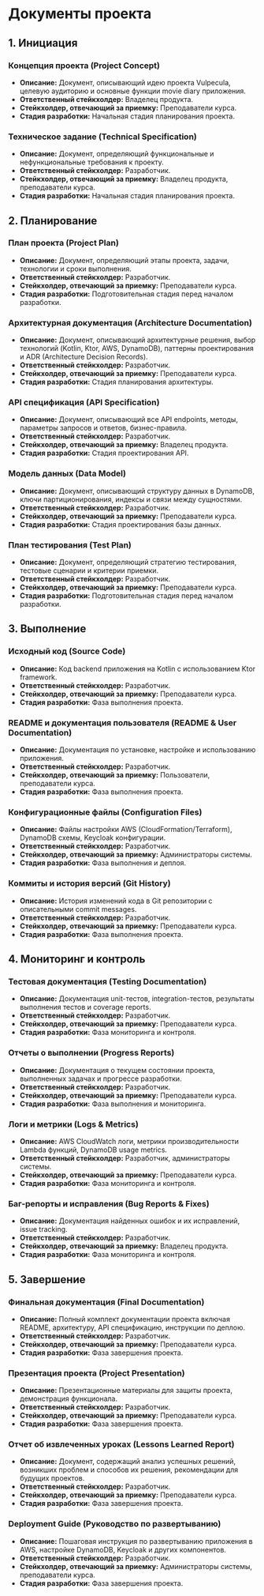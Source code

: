 # Документы проекта

## 1. Инициация

### Концепция проекта (Project Concept)
* **Описание:** Документ, описывающий идею проекта Vulpecula, целевую аудиторию и основные функции movie diary приложения.
* **Ответственный стейкхолдер:** Владелец продукта.
* **Стейкхолдер, отвечающий за приемку:** Преподаватели курса.
* **Стадия разработки:** Начальная стадия планирования проекта.

### Техническое задание (Technical Specification)
* **Описание:** Документ, определяющий функциональные и нефункциональные требования к проекту.
* **Ответственный стейкхолдер:** Разработчик.
* **Стейкхолдер, отвечающий за приемку:** Владелец продукта, преподаватели курса.
* **Стадия разработки:** Начальная стадия планирования проекта.

## 2. Планирование

### План проекта (Project Plan)
* **Описание:** Документ, определяющий этапы проекта, задачи, технологии и сроки выполнения.
* **Ответственный стейкхолдер:** Разработчик.
* **Стейкхолдер, отвечающий за приемку:** Преподаватели курса.
* **Стадия разработки:** Подготовительная стадия перед началом разработки.

### Архитектурная документация (Architecture Documentation)
* **Описание:** Документ, описывающий архитектурные решения, выбор технологий (Kotlin, Ktor, AWS, DynamoDB), паттерны проектирования и ADR (Architecture Decision Records).
* **Ответственный стейкхолдер:** Разработчик.
* **Стейкхолдер, отвечающий за приемку:** Преподаватели курса.
* **Стадия разработки:** Стадия планирования архитектуры.

### API спецификация (API Specification)
* **Описание:** Документ, описывающий все API endpoints, методы, параметры запросов и ответов, бизнес-правила.
* **Ответственный стейкхолдер:** Разработчик.
* **Стейкхолдер, отвечающий за приемку:** Владелец продукта.
* **Стадия разработки:** Стадия проектирования API.

### Модель данных (Data Model)
* **Описание:** Документ, описывающий структуру данных в DynamoDB, ключи партиционирования, индексы и связи между сущностями.
* **Ответственный стейкхолдер:** Разработчик.
* **Стейкхолдер, отвечающий за приемку:** Преподаватели курса.
* **Стадия разработки:** Стадия проектирования базы данных.

### План тестирования (Test Plan)
* **Описание:** Документ, определяющий стратегию тестирования, тестовые сценарии и критерии приемки.
* **Ответственный стейкхолдер:** Разработчик.
* **Стейкхолдер, отвечающий за приемку:** Преподаватели курса.
* **Стадия разработки:** Подготовительная стадия перед началом разработки.

## 3. Выполнение

### Исходный код (Source Code)
* **Описание:** Код backend приложения на Kotlin с использованием Ktor framework.
* **Ответственный стейкхолдер:** Разработчик.
* **Стейкхолдер, отвечающий за приемку:** Преподаватели курса.
* **Стадия разработки:** Фаза выполнения проекта.

### README и документация пользователя (README & User Documentation)
* **Описание:** Документация по установке, настройке и использованию приложения.
* **Ответственный стейкхолдер:** Разработчик.
* **Стейкхолдер, отвечающий за приемку:** Пользователи, преподаватели курса.
* **Стадия разработки:** Фаза выполнения проекта.

### Конфигурационные файлы (Configuration Files)
* **Описание:** Файлы настройки AWS (CloudFormation/Terraform), DynamoDB схемы, Keycloak конфигурации.
* **Ответственный стейкхолдер:** Разработчик.
* **Стейкхолдер, отвечающий за приемку:** Администраторы системы.
* **Стадия разработки:** Фаза выполнения и деплоя.

### Коммиты и история версий (Git History)
* **Описание:** История изменений кода в Git репозитории с описательными commit messages.
* **Ответственный стейкхолдер:** Разработчик.
* **Стейкхолдер, отвечающий за приемку:** Преподаватели курса.
* **Стадия разработки:** Фаза выполнения проекта.

## 4. Мониторинг и контроль

### Тестовая документация (Testing Documentation)
* **Описание:** Документация unit-тестов, integration-тестов, результаты выполнения тестов и coverage reports.
* **Ответственный стейкхолдер:** Разработчик.
* **Стейкхолдер, отвечающий за приемку:** Преподаватели курса.
* **Стадия разработки:** Фаза мониторинга и контроля.

### Отчеты о выполнении (Progress Reports)
* **Описание:** Документация о текущем состоянии проекта, выполненных задачах и прогрессе разработки.
* **Ответственный стейкхолдер:** Разработчик.
* **Стейкхолдер, отвечающий за приемку:** Преподаватели курса.
* **Стадия разработки:** Фаза выполнения и мониторинга.

### Логи и метрики (Logs & Metrics)
* **Описание:** AWS CloudWatch логи, метрики производительности Lambda функций, DynamoDB usage metrics.
* **Ответственный стейкхолдер:** Разработчик, администраторы системы.
* **Стейкхолдер, отвечающий за приемку:** Преподаватели курса.
* **Стадия разработки:** Фаза мониторинга и контроля.

### Баг-репорты и исправления (Bug Reports & Fixes)
* **Описание:** Документация найденных ошибок и их исправлений, issue tracking.
* **Ответственный стейкхолдер:** Разработчик.
* **Стейкхолдер, отвечающий за приемку:** Владелец продукта.
* **Стадия разработки:** Фаза мониторинга и контроля.

## 5. Завершение

### Финальная документация (Final Documentation)
* **Описание:** Полный комплект документации проекта включая README, архитектуру, API спецификацию, инструкции по деплою.
* **Ответственный стейкхолдер:** Разработчик.
* **Стейкхолдер, отвечающий за приемку:** Преподаватели курса.
* **Стадия разработки:** Фаза завершения проекта.

### Презентация проекта (Project Presentation)
* **Описание:** Презентационные материалы для защиты проекта, демонстрация функционала.
* **Ответственный стейкхолдер:** Разработчик.
* **Стейкхолдер, отвечающий за приемку:** Преподаватели курса.
* **Стадия разработки:** Фаза завершения проекта.

### Отчет об извлеченных уроках (Lessons Learned Report)
* **Описание:** Документ, содержащий анализ успешных решений, возникших проблем и способов их решения, рекомендации для будущих проектов.
* **Ответственный стейкхолдер:** Разработчик.
* **Стейкхолдер, отвечающий за приемку:** Преподаватели курса.
* **Стадия разработки:** Фаза завершения проекта.

### Deployment Guide (Руководство по развертыванию)
* **Описание:** Пошаговая инструкция по развертыванию приложения в AWS, настройке DynamoDB, Keycloak и других компонентов.
* **Ответственный стейкхолдер:** Разработчик.
* **Стейкхолдер, отвечающий за приемку:** Администраторы системы, преподаватели курса.
* **Стадия разработки:** Фаза завершения проекта.